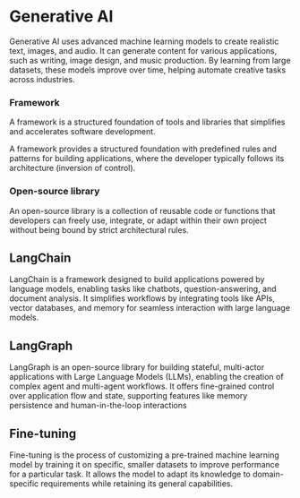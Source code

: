 # Generative AI
Generative AI uses advanced machine learning models to create realistic text, images, and audio. It can generate content for various applications, such as writing, image design, and music production. By learning from large datasets, these models improve over time, helping automate creative tasks across industries.

### Framework
A framework is a structured foundation of tools and libraries that simplifies and accelerates software development.

A framework provides a structured foundation with predefined rules and patterns for building applications, where the developer typically follows its architecture (inversion of control).

### Open-source library
An open-source library is a collection of reusable code or functions that developers can freely use, integrate, or adapt within their own project without being bound by strict architectural rules.

## LangChain
LangChain is a framework designed to build applications powered by language models, enabling tasks like chatbots, question-answering, and document analysis. It simplifies workflows by integrating tools like APIs, vector databases, and memory for seamless interaction with large language models.

## LangGraph
LangGraph is an open-source library for building stateful, multi-actor applications with Large Language Models (LLMs), enabling the creation of complex agent and multi-agent workflows. It offers fine-grained control over application flow and state, supporting features like memory persistence and human-in-the-loop interactions 

## Fine-tuning
Fine-tuning is the process of customizing a pre-trained machine learning model by training it on specific, smaller datasets to improve performance for a particular task. It allows the model to adapt its knowledge to domain-specific requirements while retaining its general capabilities.

